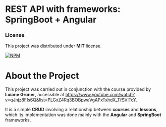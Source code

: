 # REST API with frameworks: **SpringBoot** + **Angular** 

### License

This project was distributed under **MIT** license. 

[![NPM](https://img.shields.io/npm/l/react)](https://github.com/nathan00pdl/crud-angular-spring/blob/main/LICENSE) 

# About the Project

This project was carried out in conjunction with the course provided by **Loiane Groner**, accessible at https://www.youtube.com/watch?v=qJnjz8FIs6Q&list=PLGxZ4Rq3BOBpwaVgAPxTxhdX_TfSVlTcY.

It is a simple **CRUD** involving a relationship between **courses** and **lessons**, which its implementation was done mainly with the **Angular** and **SpringBoot** frameworks.
